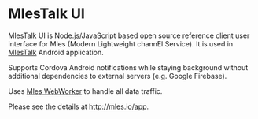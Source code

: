 # MlesTalk UI

MlesTalk UI is Node.js/JavaScript based open source reference client user interface for Mles (Modern Lightweight channEl Service). It is used in [MlesTalk](https://play.google.com/store/apps/details?id=io.mles.mlestalk) Android application.

Supports Cordova Android notifications while staying background without additional dependencies to external servers (e.g. Google Firebase).

Uses [Mles WebWorker](https://github.com/jq-rs/mles-webworker) to handle all data traffic.

Please see the details at http://mles.io/app.
